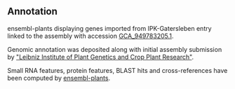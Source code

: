 **Annotation**
----------

ensembl-plants displaying genes imported from IPK-Gatersleben entry linked to the assembly with accession [GCA\_949783205.1](http://www.ebi.ac.uk/ena/data/view/GCA_949783205.1).

Genomic annotation was deposited along with initial assembly submission by ["Leibniz Institute of Plant Genetics and Crop Plant Research"](https://www.ipk-gatersleben.de/en/).

Small RNA features, protein features, BLAST hits and cross-references have been
computed by [ensembl-plants](https://plants.ensembl.org/info/genome/annotation/index.html).
